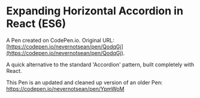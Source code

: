 # Expanding Horizontal Accordion in React (ES6)

A Pen created on CodePen.io. Original URL: [https://codepen.io/nevernotsean/pen/QodqGj](https://codepen.io/nevernotsean/pen/QodqGj).

A quick alternative to the standard 'Accordion' pattern, built completely with React.

This Pen is an updated and cleaned up version of an older Pen: https://codepen.io/nevernotsean/pen/YpmWoM
